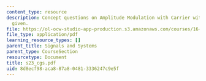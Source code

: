 ```yaml
---
content_type: resource
description: Concept questions on Amplitude Modulation with Carrier with their answers
  given.
file: https://ol-ocw-studio-app-production.s3.amazonaws.com/courses/16-01-unified-engineering-i-ii-iii-iv-fall-2005-spring-2006/8d8ecf98aca887a804813336247c9e5f_s23_cgs.pdf
file_type: application/pdf
learning_resource_types: []
parent_title: Signals and Systems
parent_type: CourseSection
resourcetype: Document
title: s23_cgs.pdf
uid: 8d8ecf98-aca8-87a8-0481-3336247c9e5f
---
```

